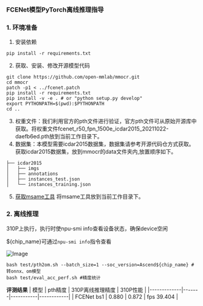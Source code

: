 ### FCENet模型PyTorch离线推理指导
###  **1. 环境准备** 

1. 安装依赖


```
pip install -r requirements.txt
```
2. 获取、安装、修改开源模型代码

```
git clone https://github.com/open-mmlab/mmocr.git
cd mmocr
patch -p1 < ../fcenet.patch
pip install -r requirements.txt
pip install -v -e . # or "python setup.py develop"
export PYTHONPATH=$(pwd):$PYTHONPATH
cd ..
```
3. 权重文件：我们利用官方的pth文件进行验证，官方pth文件可从原始开源库中获取。将权重文件fcenet_r50_fpn_1500e_icdar2015_20211022-daefb6ed.pth放到当前工作目录下。
4. 数据集：本模型需要icdar2015数据集，数据集请参考开源代码仓方式获取。获取icdar2015数据集，放到mmocr的data文件夹内,放置顺序如下。
```
├── icdar2015
│   ├── imgs
│   ├── annotations
│   ├── instances_test.json
│   └── instances_training.json
```
5. [获取msame工具](https://gitee.com/ascend/tools/tree/master/msame)
   将msame工具放到当前工作目录下。

###  **2. 离线推理**
310P上执行，执行时使npu-smi info查看设备状态，确保device空闲

${chip_name}可通过`npu-smi info`指令查看

   ![Image](https://gitee.com/ascend/ModelZoo-PyTorch/raw/master/ACL_PyTorch/images/310P3.png)
   
```
bash test/pth2om.sh --batch_size=1 --soc_version=Ascend${chip_name} #转onnx、om模型
bash test/eval_acc_perf.sh #精度统计
```
 **评测结果** 
| 模型          | pth精度 | 310P离线推理精度 | 310P性能      |
|-------------|-------|-----------|------------|
| FCENet bs1  | 0.880 | 0.872     | fps 39.404 |


